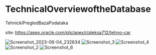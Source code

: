 # TechnicalOverviewoftheDatabase
TehnickiPregledBazaPodataka

site: https://apex.oracle.com/pls/apex/r/aleksa712/tehno-car

![Screenshot_2023-06-04_232834](https://github.com/KovacevicAleksa/TechnicalOverviewoftheDatabase/assets/48535139/ac1a6b2d-66f2-45cc-b973-beff7f5c00a4)
![Screenshot_3](https://github.com/KovacevicAleksa/TechnicalOverviewoftheDatabase/assets/48535139/32b25884-c601-4109-bc7f-c96aaa538796)
![Screenshot_4](https://github.com/KovacevicAleksa/TechnicalOverviewoftheDatabase/assets/48535139/3148e574-809e-4b5b-959f-381972d8078d)
![Screenshot_2](https://github.com/KovacevicAleksa/TechnicalOverviewoftheDatabase/assets/48535139/ceae51b8-0a28-4c71-a879-1cba97064806)
![Screenshot_6](https://github.com/KovacevicAleksa/TechnicalOverviewoftheDatabase/assets/48535139/7b75c7df-3950-4758-830b-b12d3bfc36fa)
